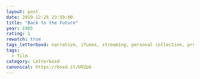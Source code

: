 ```yaml
---
layout: post 
date: 2019-12-26 23:59:00
title: "Back to the Future"
year: 1985
rating: 1
rewatch: true
tags_letterboxd: narrative, iTunes, streaming, personal collection, projector, philadelphia, Leah
tags:
  - film
category: Letterboxd
canonical: https://boxd.it/UOZpb
---
```

